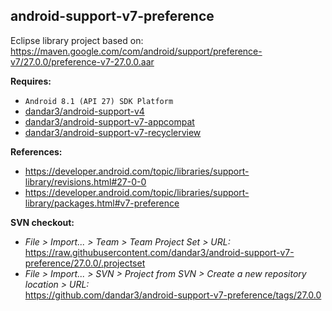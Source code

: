 ## android-support-v7-preference

Eclipse library project based on:<br/>
https://maven.google.com/com/android/support/preference-v7/27.0.0/preference-v7-27.0.0.aar

**Requires:**
- `Android 8.1 (API 27) SDK Platform`
- [dandar3/android-support-v4](https://github.com/dandar3/android-support-v4/tree/27.0.0)
- [dandar3/android-support-v7-appcompat](https://github.com/dandar3/android-support-v7-appcompat/tree/27.0.0)
- [dandar3/android-support-v7-recyclerview](https://github.com/dandar3/android-support-v7-recyclerview/tree/27.0.0)

**References:**
- https://developer.android.com/topic/libraries/support-library/revisions.html#27-0-0
- https://developer.android.com/topic/libraries/support-library/packages.html#v7-preference

**SVN checkout:**
- _File > Import... > Team > Team Project Set > URL:_<br/>
  https://raw.githubusercontent.com/dandar3/android-support-v7-preference/27.0.0/.projectset
- _File > Import... > SVN > Project from SVN > Create a new repository location > URL:_<br/>
  https://github.com/dandar3/android-support-v7-preference/tags/27.0.0